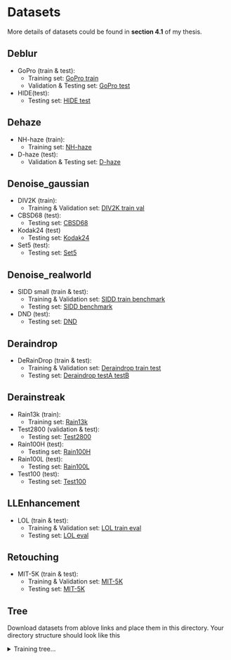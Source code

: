 # Datasets  
More details of datasets could be found in __**section 4.1**__ of my thesis.

## Deblur  
- GoPro (train & test):  
  - Training set: [GoPro train](https://drive.google.com/drive/folders/1AsgIP9_X0bg0olu2-1N6karm2x15cJWE)  
  - Validation & Testing set: [GoPro test](https://drive.google.com/drive/folders/1a2qKfXWpNuTGOm2-Jex8kfNSzYJLbqkf)  
- HIDE(test):  
  - Testing set: [HIDE test](https://drive.google.com/drive/folders/1nRsTXj4iTUkTvBhTcGg8cySK8nd3vlhK)  

## Dehaze  
- NH-haze (train):  
  - Training set: [NH-haze](https://data.vision.ee.ethz.ch/cvl/ntire20/nh-haze/)  
- D-haze (test):  
  - Validation & Testing set: [D-haze](https://data.vision.ee.ethz.ch/cvl/ntire19//dense-haze/)  

## Denoise_gaussian  
- DIV2K (train):  
  - Training & Validation set: [DIV2K train val](https://data.vision.ee.ethz.ch/cvl/DIV2K/)  
- CBSD68 (test):
  - Testing set: [CBSD68](https://github.com/clausmichele/CBSD68-dataset/tree/master/CBSD68/original)  
- Kodak24 (test)
  - Testing set: [Kodak24](http://r0k.us/graphics/kodak/)  
- Set5 (test):
  - Testing set: [Set5](https://www.kaggle.com/ll01dm/set-5-14-super-resolution-dataset)  

## Denoise_realworld  
- SIDD small (train & test):
  - Training & Validation set: [SIDD train benchmark](https://www.eecs.yorku.ca/~kamel/sidd/dataset.php)
  - Testing set: [SIDD benchmark](https://www.eecs.yorku.ca/~kamel/sidd/dataset.php)  
- DND (test):
  - Testing set: [DND](https://noise.visinf.tu-darmstadt.de/)  
    
## Deraindrop
- DeRainDrop (train & test): 
  - Training & Validation set: [Deraindrop train test](https://drive.google.com/open?id=1e7R76s6vwUJxILOcAsthgDLPSnOrQ49K)  
  - Testing set: [Deraindrop testA testB](https://drive.google.com/open?id=1e7R76s6vwUJxILOcAsthgDLPSnOrQ49K)  
    
## Derainstreak  
- Rain13k (train):  
  - Training set: [Rain13k](https://drive.google.com/drive/folders/1Hnnlc5kI0v9_BtfMytC2LR5VpLAFZtVe?usp=sharing)  
- Test2800 (validation & test):  
  - Testing set: [Test2800](https://drive.google.com/drive/folders/1PDWggNh8ylevFmrjo-JEvlmqsDlWWvZs)  
- Rain100H (test):
  - Testing set: [Rain100H](https://drive.google.com/drive/folders/1PDWggNh8ylevFmrjo-JEvlmqsDlWWvZs)  
- Rain100L (test):
  - Testing set: [Rain100L](https://drive.google.com/drive/folders/1PDWggNh8ylevFmrjo-JEvlmqsDlWWvZs)  
- Test100 (test):
  - Testing set: [Test100](https://drive.google.com/drive/folders/1PDWggNh8ylevFmrjo-JEvlmqsDlWWvZs)  

## LLEnhancement  
- LOL (train & test):  
  - Training & Validation set: [LOL train eval](https://daooshee.github.io/BMVC2018website/)  
  - Testing set: [LOL eval](https://daooshee.github.io/BMVC2018website/)

## Retouching
- MIT-5K (train & test):  
  - Training & Validation set: [MIT-5K](https://drive.google.com/drive/folders/1Jv0_9CnYxh_2ReFaVrwG19O3F7xBtdZT?usp=sharing)  
  - Testing set: [MIT-5K](https://drive.google.com/drive/folders/1Jv0_9CnYxh_2ReFaVrwG19O3F7xBtdZT?usp=sharing)

## Tree  
Download datasets from ablove links and place them in this directory. Your directory structure should look like this  

<details>  
<summary>Training tree...</summary>   
  
  ```
  datasets  # datasets root
    ├── train                    # training data root (have training and validation set)  
          ├── DIV2K              # Denoising training dataset
          |    ├── test          # validation set
          |    |    ├── input    # noise images set
          |    |    └── target   # gt images set 
          |    └── train         # training set
          |         ├── input    # noise images set
          |         └── target   # gt images set 
          |
          ├── FiveK              # Retouching training dataset
          |    ├── test
          |    |    ├── input
          |    |    └── target
          |    └── train
          |         ├── input
          |         └── target
          |  
          ├── GoPro              # Deblurring training dataset
          |    ├── test
          |    |    ├── input
          |    |    └── target
          |    └── train
          |         ├── input
          |         └── target
          |  
          ├── LOL                # LLEnhancement training dataset
          |    ├── test
          |    |    ├── input
          |    |    └── target
          |    └── train
          |         ├── input
          |         └── target
          |    
          ├── NH-Haze            # Dehaze training dataset
          |    ├── test
          |    |    ├── input
          |    |    └── target
          |    └── train
          |         ├── input
          |         └── target
          |    
          ├── Rain13k            # Derainstreak training dataset
          |    ├── test
          |    |    ├── input
          |    |    └── target
          |    └── train
          |         ├── input
          |         └── target
          |      
          ├── Raindrop           # Deraindrop training dataset
          |    ├── test
          |    |    ├── input
          |    |    └── target
          |    └── train
          |         ├── input
          |         └── target
          |      
          └── SIDD               # Denoising training dataset
               ├── test
               |    ├── input
               |    └── target
               └── train
                    ├── input
                    └── target
                   
  ```  
  
</details>  

